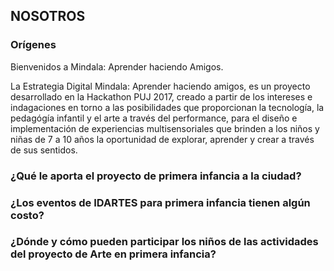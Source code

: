 ## NOSOTROS

### Orígenes   

Bienvenidos a Mindala: Aprender haciendo Amigos.

La Estrategia Digital Mindala: Aprender haciendo amigos, es un proyecto desarrollado en la Hackathon PUJ 2017, creado  a partir de los intereses e indagaciones en torno a las posibilidades que proporcionan la tecnología, la pedagógía infantil y el arte a través del performance, para el diseño e implementación de experiencias multisensoriales que brinden a los niños y niñas de 7 a 10 años la oportunidad de explorar, aprender y crear a través de sus sentidos.

### ¿Qué le aporta el proyecto de primera infancia a la ciudad?  

### ¿Los eventos de IDARTES para primera infancia tienen algún costo?  

### ¿Dónde y cómo pueden participar los niños de las actividades del proyecto de Arte en primera infancia?  
